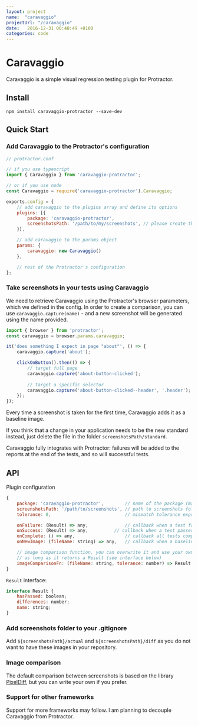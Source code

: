 ```yaml
---
layout: project
name:  "caravaggio"
projectUrl: "/caravaggio"
date:   2016-12-31 00:48:49 +0100
categories: code
---
```


# Caravaggio

Caravaggio is a simple visual regression testing plugin for Protractor. 

## Install
        
    npm install caravaggio-protractor --save-dev

## Quick Start

### Add Caravaggio to the Protractor's configuration

```javascript
// protractor.conf

// if you use typescript
import { Caravaggio } from 'caravaggio-protractor';

// or if you use node
const Caravaggio = require('caravaggio-protractor').Caravaggio;

exports.config = {
    // add caravaggio to the plugins array and define its options
    plugins: [{
        package: 'caravaggio-protractor',
        screenshotsPath: '/path/to/my/screenshots', // please create the 'screenshots' folder if missing
    }],

    // add caravaggio to the params object
    params: {
        caravaggio: new Caravaggio()
    },

    // rest of the Protractor's configuration
};
```

### Take screenshots in your tests using Caravaggio
We need to retrieve Caravaggio using the Protractor's browser parameters, which we defined in the config.
In order to create a comparison, you can use `caravaggio.capture(name)` - and a new screenshot will be generated using the name provided.


```javascript
import { browser } from 'protractor';
const caravaggio = browser.params.caravaggio;

it('does something I expect in page "about"', () => {
    caravaggio.capture('about');

    clickOnButton().then(() => {
        // target full page
        caravaggio.capture('about-button-clicked');
        
        // target a specific selector
        caravaggio.capture('about-button-clicked--header', '.header');
    });
});

```
Every time a screenshot is taken for the first time, Caravaggio adds it as a baseline image.

If you think that a change in your application needs to be the new standard instead, just delete the file in the folder `screenshotsPath/standard`.    

Caravaggio fully integrates with Protractor: failures will be added to the reports at the end of the tests, and so will successful tests.

## API
Plugin configuration

```javascript
{
    package: 'caravaggio-protractor',        // name of the package (mandatory)
    screenshotsPath: '/path/to/screenshots', // path to screenshots folder (default './screenshots')
    tolerance: 0,                            // mismatch tolerance expressed in percentage (default 0)

    onFailure: (Result) => any,              // callback when a test fails
    onSuccess: (Result) => any,          // callback when a test passes
    onComplete: () => any,                   // callback all tests complete
    onNewImage: (fileName: string) => any,   // callback when a baseline image is created

    // image comparison function, you can overwrite it and use your own (or using a different library)
    // as long as it returns a Result (see interface below)
    imageComparisonFn: (fileName: string, tolerance: number) => Result
}
```

`Result` interface:

```javascript
interface Result {
    hasPassed: boolean;
    differences: number;
    name: string;
}
```

### Add screenshots folder to your .gitignore

Add `${screenshotsPath}/actual` and `${screenshotsPath}/diff` as you do not want to have these images in your repository.

### Image comparison

The default comparison between screenshots is based on the library [PixelDiff](https://github.com/koola/pixel-diff), but you can write your own if you prefer.

### Support for other frameworks

Support for more frameworks may follow. I am planning to decouple Caravaggio from Protractor.
